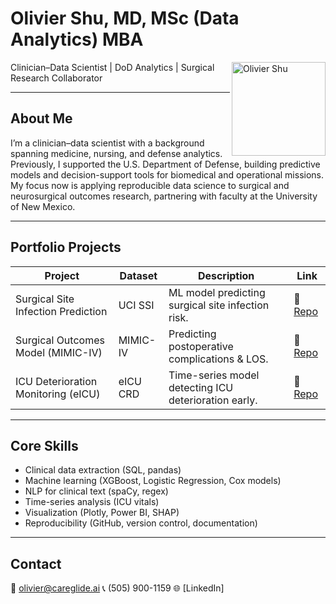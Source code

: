 # Olivier Shu, MD, MSc (Data Analytics)  MBA  
<img src="assets/pic.jpg" alt="Olivier Shu" width="150" align="right">


Clinician–Data Scientist | DoD Analytics | Surgical Research Collaborator  


---

## About Me  
I’m a clinician–data scientist with a background spanning medicine, nursing, and defense analytics.  
Previously, I supported the U.S. Department of Defense, building predictive models and decision-support tools for biomedical and operational missions.  
My focus now is applying reproducible data science to surgical and neurosurgical outcomes research, partnering with faculty at the University of New Mexico.

---

## Portfolio Projects  
| Project | Dataset | Description | Link |
|----------|----------|--------------|------|
| Surgical Site Infection Prediction | UCI SSI | ML model predicting surgical site infection risk. | 🔗 [Repo](#) |
| Surgical Outcomes Model (MIMIC-IV) | MIMIC-IV| Predicting postoperative complications & LOS. | 🔗 [Repo](#) |
| ICU Deterioration Monitoring (eICU)| eICU CRD| Time-series model detecting ICU deterioration early. | 🔗 [Repo](#) |


---

## Core Skills  
- Clinical data extraction (SQL, pandas)  
- Machine learning (XGBoost, Logistic Regression, Cox models)  
- NLP for clinical text (spaCy, regex)  
- Time-series analysis (ICU vitals)  
- Visualization (Plotly, Power BI, SHAP)  
- Reproducibility (GitHub, version control, documentation)

---

##  Contact  
📧 olivier@careglide.ai
📞 (505) 900-1159 
🌐 [LinkedIn]
